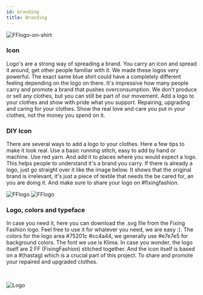 ```yaml
---
id: branding
title: Branding
---
```


![FFlogo-on-shirt](assets/other/branding_01.jpg)
### Icon
Logo's are a strong way of spreading a brand. You carry an icon and spread it around, get other people familiar with it. We made these logos very powerful. The exact same blue shirt could have a completely different feeling depending on the logo on there. It's impressive how many people carry and promote a brand that pushes overconsumption. We don't produce or sell any clothes, but you can still be part of our movement. Add a logo to your clothes and show with pride what you support. Repairing, upgrading and caring for your clothes. Show the real love and care you put in your clothes, not the money you spend on it.

### DIY Icon
There are several ways to add a logo to your clothes. Here a few tips to make it look real. Use a basic running stitch, easy to add by hand or machine. Use red yarn. And add it to places where you would expect a logo. This helps people to understand it's a brand you carry. If there is already a logo, just go straight over it like the image below. It shows that the original brand is irrelevant, it's just a piece of textile that needs the be cared for, an you are doing it. And make sure to share your logo on #fixingfashion.

![FFlogo](assets/other/branding_02.jpg)
![FFlogo](assets/other/branding_03.jpg)


### Logo, colors and typeface
In case you need it, here you can download the .svg file from the Fixing Fashion logo. Feel free to use it for whatever you need, we are easy :). The colors for the logo area #75201c #cc4a44, we generally use #e7e7e5 for background colors. The font we use is Klima. In case you wonder, the logo itself are 2 FF (FixingFashion) stitched together. And the icon itself is based on a #(hastag) which is a crucial part of this project. To share and promote your repaired and upgraded clothes.

<br>

![Logo](assets/other/branding_logo.png)
<br><br><br><br>
